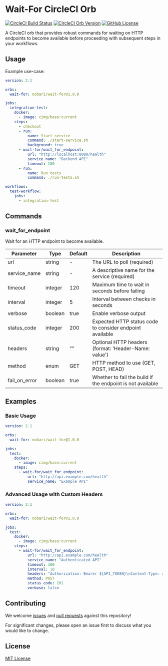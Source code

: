 # Wait-For CircleCI Orb

[![CircleCI Build Status](https://circleci.com/gh/nobari/wait-for.svg?style=shield "CircleCI Build Status")](https://circleci.com/gh/nobari/wait-for) [![CircleCI Orb Version](https://badges.circleci.com/orbs/nobari/wait-for.svg)](https://circleci.com/orbs/registry/orb/nobari/wait-for) [![GitHub License](https://img.shields.io/badge/license-MIT-lightgrey.svg)](https://raw.githubusercontent.com/nobari/wait-for/master/LICENSE)

A CircleCI orb that provides robust commands for waiting on HTTP endpoints to become available before proceeding with subsequent steps in your workflows.

## Usage

Example use-case:

```yaml
version: 2.1

orbs:
  wait-for: nobari/wait-for@1.0.0

jobs:
  integration-test:
    docker:
      - image: cimg/base:current
    steps:
      - checkout
      - run:
          name: Start service
          command: ./start-service.sh
          background: true
      - wait-for/wait_for_endpoint:
          url: "http://localhost:8080/health"
          service_name: "Backend API"
          timeout: 180
      - run:
          name: Run tests
          command: ./run-tests.sh

workflows:
  test-workflow:
    jobs:
      - integration-test
```

## Commands

### wait_for_endpoint

Wait for an HTTP endpoint to become available.

| Parameter    | Type      | Default | Description                                                    |
|--------------|-----------|---------|----------------------------------------------------------------|
| url          | string    | -       | The URL to poll (required)                                     |
| service_name | string    | -       | A descriptive name for the service (required)                  |
| timeout      | integer   | 120     | Maximum time to wait in seconds before failing                 |
| interval     | integer   | 5       | Interval between checks in seconds                             |
| verbose      | boolean   | true    | Enable verbose output                                         |
| status_code  | integer   | 200     | Expected HTTP status code to consider endpoint available       |
| headers      | string    | ""      | Optional HTTP headers (format: 'Header-Name: value')           |
| method       | enum      | GET     | HTTP method to use (GET, POST, HEAD)                           |
| fail_on_error| boolean   | true    | Whether to fail the build if the endpoint is not available     |

## Examples

### Basic Usage

```yaml
version: 2.1

orbs:
  wait-for: nobari/wait-for@1.0.0

jobs:
  test:
    docker:
      - image: cimg/base:current
    steps:
      - wait-for/wait_for_endpoint:
          url: "http://api.example.com/health"
          service_name: "Example API"
```

### Advanced Usage with Custom Headers

```yaml
version: 2.1

orbs:
  wait-for: nobari/wait-for@1.0.0

jobs:
  test:
    docker:
      - image: cimg/base:current
    steps:
      - wait-for/wait_for_endpoint:
          url: "http://api.example.com/health"
          service_name: "Authenticated API"
          timeout: 300
          interval: 10
          headers: "Authorization: Bearer ${API_TOKEN}\nContent-Type: application/json"
          method: POST
          status_code: 201
          verbose: false
```

## Contributing

We welcome [issues](https://github.com/nobari/wait-for/issues) and [pull requests](https://github.com/nobari/wait-for/pulls) against this repository!

For significant changes, please open an issue first to discuss what you would like to change.

## License

[MIT License](LICENSE) 